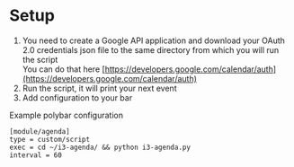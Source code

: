 # Setup
1. You need to create a Google API application and download your OAuth 2.0 credentials json file to the same directory from which you will run the script  
You can do that here [https://developers.google.com/calendar/auth](https://developers.google.com/calendar/auth)
2. Run the script, it will print your next event
3. Add configuration to your bar

Example polybar configuration  
```
[module/agenda]
type = custom/script
exec = cd ~/i3-agenda/ && python i3-agenda.py
interval = 60
```

